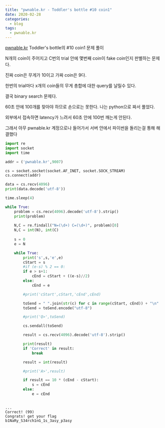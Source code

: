 ```yaml
---
title: "pwnable.kr - Toddler's bottle #10 coin1"
date: 2020-02-28
categories:
  - blog
tags:
  - pwnable.kr
---
```


[pwnable.kr][pwnable.kr] Toddler's bottle의 #10 coin1 문제 풀이

N개의 coin이 주어지고 C번의 trial 안에 몇번째 coin이 fake coin인지 판별하는 문제다.

진짜 coin은 무게가 10이고 가짜 coin은 9다.

한번의 trial마다 x개의 coin들의 무게 총합에 대한 query를 날릴수 있다.

결국 binary search 문제다.

60초 안에 100개를 찾아야 하므로 손으로는 못한다. 나는 python으로 짜서 풀었다.

외부에서 접속하면 latency가 느려서 60초 안에 100번 깨는게 안된다.

그래서 아무 pwnable.kr 계정으로나 들어가서 서버 안에서 파이썬을 돌리는걸 통해 해결했다

```python
import re
import socket
import time

addr = ('pwnable.kr',9007)

cs = socket.socket(socket.AF_INET, socket.SOCK_STREAM)
cs.connect(addr)

data = cs.recv(4096)
print(data.decode('utf-8'))

time.sleep(4)

while True:
	problem = cs.recv(4096).decode('utf-8').strip()
	print(problem)
	
	N,C = re.findall("N=(\d+) C=(\d+)", problem)[0]
	N,C = int(N), int(C)
	
	s = 0
	e = N

	while True:
		print('s',s,'e',e)
		cStart = s
		#if (e-s) % 2 == 0:
		if e > s+1:
			cEnd = cStart + ((e-s)//2)
		else:
			cEnd = e

		#print('cStart',cStart,'cEnd',cEnd)

		toSend = " ".join(str(c) for c in range(cStart, cEnd)) + "\n"
		toSend = toSend.encode("utf-8")

		#print('Q>',toSend)

		cs.sendall(toSend)

		result = cs.recv(4096).decode('utf-8').strip()

		print(result)
		if 'Correct' in result:
			break

		result = int(result)

		#print('A>',result)

		if result == 10 * (cEnd - cStart):
			s = cEnd
		else:
			e = cEnd
	
```

~~~
...
Correct! (99)
Congrats! get your flag
b1NaRy_S34rch1nG_1s_3asy_p3asy
~~~

[pwnable.kr]: https://pwnable.kr